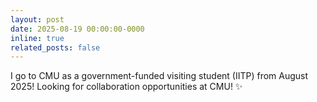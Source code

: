 ```yaml
---
layout: post
date: 2025-08-19 00:00:00-0000
inline: true
related_posts: false
---
```


I go to CMU as a government-funded visiting student (IITP) from August 2025! Looking for collaboration opportunities at CMU! ✨
